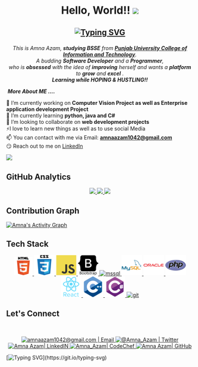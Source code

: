 <h1 align="center">
Hello, World!!
    <a target="_blank">
    <img src="https://github.com/JayantGoel001/JayantGoel001/blob/master/GIF/Hi.gif" width="40px"/>
  </a>
    
<!--     <div align="center">
       [![Typing SVG](https://readme-typing-svg.herokuapp.com?color=%239251F7&lines=Aspiring+Software+Engineer;Full+Stack+developer;Tech+Blogger)](https://git.io/typing-svg)
</div>
   -->
     
 <h2 align="center">

  [![Typing SVG](https://readme-typing-svg.herokuapp.com?font=firacode&color=%23FF00ED&size=26&duration=2500&center=true&vCenter=true&lines=This+is+Amna+Azam;Aspiring+Software+Engineer;Web+developer;Web+Enthusiast;Open+source+contributor)](https://git.io/typing-svg)
   </h2>
    
<p align="center">
  <em>
    This is Amna Azam, <b>studying BSSE</b> from <a href="https://pucit.edu.pk/"> <b>Punjab University College of Information and Technology</b></a>. <br>
    A budding <b> Software Developer</b> and a <b>Programmer</b>,<br>who is <b>obsessed</b>
    with the idea of <b>improving</b> herself and wants a <b>platform</b> to 
    <b>grow</b> and 
    <b>excel</b>&nbsp.
  </em> 
  <br>
<b><i>Learning while HOPING & HUSTLING!!</i></b> 
</p>
	
&nbsp;***More About ME ....***


🔭 I’m currently working on **Computer Vision Project as well as Enterprise application development Project** <br>
🌱 I’m currently learning **python, java and C#** <br>
👯 I’m looking to collaborate on **web development projects**<br>
⚡I love to learn new things as well as to use social Media <br>
📫  You can contact with me via Email: **amnaazam1042@gmail.com**<br>
😏 Reach out to me on [LinkedIn](https://www.linkedin.com/in/amna-azam-5972b8217/)<br>

	
![](https://komarev.com/ghpvc/?username=Amnaazam123&color=blueviolet&label=Profile+Views)


## GitHub Analytics
<p align="center">
	<a href="https://github.com/Amnaazam123">
		<img height="180em" src="https://github-readme-stats.vercel.app/api?username=Amnaazam123&show_icons=true&theme=algolia&include_all_commits=true&count_private=true"/>
		<img height="180em" src="https://github-readme-stats-eight-theta.vercel.app/api/top-langs/?username=Amnaazam123&layout=compact&langs_count=8&theme=algolia"/>
	</a>
	<img width="60%" src="https://github-readme-streak-stats.herokuapp.com/?user=Amnaazam123&show_icons=true&locale=en&layout=demo&theme=algolia" />
</p>

## Contribution Graph

<a href="https://github.com/Amnaazam123"><img alt="Amna's Activity Graph" src="https://activity-graph.herokuapp.com/graph?username=Amnaazam123&theme=react-dark&hide_border=true&area=true" /></a>


## Tech Stack
	

<p align="center">
<a href="https://www.w3.org/html/" target="_blank" rel="noreferrer"> <img src="https://raw.githubusercontent.com/devicons/devicon/master/icons/html5/html5-original-wordmark.svg" alt="html5" width="50" height="50"/> </a>
<a href="https://www.w3schools.com/css/" target="_blank" rel="noreferrer"> <img src="https://raw.githubusercontent.com/devicons/devicon/master/icons/css3/css3-original-wordmark.svg" alt="css3" width="55" height="55"/> </a>
<a href="https://developer.mozilla.org/en-US/docs/Web/JavaScript" target="_blank" rel="noreferrer"> <img src="https://raw.githubusercontent.com/devicons/devicon/master/icons/javascript/javascript-original.svg" alt="javascript" width="55" height="55"/> </a>
<a href="https://getbootstrap.com" target="_blank" rel="noreferrer"> <img src="https://raw.githubusercontent.com/devicons/devicon/master/icons/bootstrap/bootstrap-plain-wordmark.svg" alt="bootstrap" width="55" height="55"/> </a>
<a href="https://www.microsoft.com/en-us/sql-server" target="_blank" rel="noreferrer"> <img src="https://www.svgrepo.com/show/303229/microsoft-sql-server-logo.svg" alt="mssql" width="55" height="55"/> </a>
<a href="https://www.mysql.com/" target="_blank" rel="noreferrer"> <img src="https://raw.githubusercontent.com/devicons/devicon/master/icons/mysql/mysql-original-wordmark.svg" alt="mysql" width="55" height="55"/> </a>
<a href="https://www.oracle.com/" target="_blank" rel="noreferrer"> <img src="https://raw.githubusercontent.com/devicons/devicon/master/icons/oracle/oracle-original.svg" alt="oracle" width="55" height="55"/> </a>
<a href="https://www.php.net" target="_blank" rel="noreferrer"> <img src="https://raw.githubusercontent.com/devicons/devicon/master/icons/php/php-original.svg" alt="php" width="55" height="55"/> </a>
<a href="https://reactjs.org/" target="_blank" rel="noreferrer"> <img src="https://raw.githubusercontent.com/devicons/devicon/master/icons/react/react-original-wordmark.svg" alt="react" width="55" height="55"/> </a>
<a href="https://www.cplusplus.com/" target="_blank" rel="noreferrer"> <img src="https://github.com/devicons/devicon/blob/master/icons/cplusplus/cplusplus-original.svg" alt="c++" width="55" height="55"/>
<a href="https://docs.microsoft.com/en-us/dotnet/csharp/" target="_blank" rel="noreferrer"> <img src="https://github.com/devicons/devicon/blob/master/icons/csharp/csharp-original.svg" alt="c++" width="55" height="55"/>
<a href="https://git-scm.com/" target="_blank" rel="noreferrer"> <img src="https://www.vectorlogo.zone/logos/git-scm/git-scm-icon.svg" alt="git" width="55" height="55"/> </a>
</p>

## Let's Connect
<br/>
<p align="center">
	<a href="mailto:amnaazam1042@gmail.com">
		<img  alt="amnaazam1042@gmail.com | Email" src="https://img.shields.io/badge/gmail-%231DA1F2.svg?&style=for-the-badge&logo=gmail&logoColor=white&color=B23121" />
	</a>
	<a href="https://twitter.com/Ammnayy">
		<img alt="@Amna_Azam | Twitter" src="https://img.shields.io/badge/twitter-%231DA1F2.svg?&style=for-the-badge&logo=twitter&logoColor=white" />
	</a>
	<a href="https://www.linkedin.com/in/amna-azam-5972b8217/">
		<img alt="Amna Azam| LinkedIN"  src="https://img.shields.io/badge/linkedin-%230077B5.svg?&style=for-the-badge&logo=linkedin&logoColor=white" />
	</a>
	<a href="https://www.codechef.com/users/amna_123">
		<img alt="Amna_Azam| CodeChef"  src="https://img.shields.io/badge/CodeChef-%23964B00.svg?style=for-the-badge&logo=CodeChef&logoColor=white" />
	</a>
	<a href="https://github.com/Amnaazam123">
		<img alt="Amna Azam| GitHub"  src="https://img.shields.io/badge/github-%23121011.svg?style=for-the-badge&logo=github&logoColor=white" />
	</a>
	<br>
</p>

  [![Typing SVG](https://readme-typing-svg.herokuapp.com?font=firacode&color=%23FF00ED&size=26&duration=2500&center=true&vCenter=true&lines=Glad+to+see+you+here!;Thanks+For+Visiting!)](https://git.io/typing-svg)
